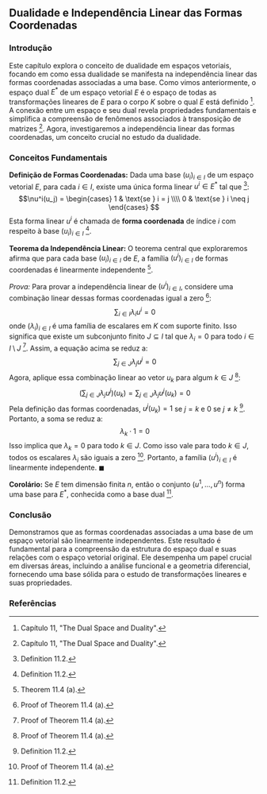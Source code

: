 ## Dualidade e Independência Linear das Formas Coordenadas

### Introdução
Este capítulo explora o conceito de dualidade em espaços vetoriais, focando em como essa dualidade se manifesta na independência linear das formas coordenadas associadas a uma base. Como vimos anteriormente, o espaço dual $E^*$ de um espaço vetorial $E$ é o espaço de todas as transformações lineares de $E$ para o corpo $K$ sobre o qual $E$ está definido [^1]. A conexão entre um espaço e seu dual revela propriedades fundamentais e simplifica a compreensão de fenômenos associados à transposição de matrizes [^1]. Agora, investigaremos a independência linear das formas coordenadas, um conceito crucial no estudo da dualidade.

### Conceitos Fundamentais
**Definição de Formas Coordenadas:**
Dada uma base $(u_i)_{i \in I}$ de um espaço vetorial $E$, para cada $i \in I$, existe uma única forma linear $u^i \in E^*$ tal que [^3]:
$$\nu^i(u_j) = \begin{cases}
1 & \text{se } i = j \\\\
0 & \text{se } i \neq j
\end{cases}
$$
Esta forma linear $u^i$ é chamada de **forma coordenada** de índice $i$ com respeito à base $(u_i)_{i \in I}$ [^3].

**Teorema da Independência Linear:**
O teorema central que exploraremos afirma que para cada base $(u_i)_{i \in I}$ de $E$, a família $(u^i)_{i \in I}$ de formas coordenadas é linearmente independente [^13].

*Prova:*
Para provar a independência linear de $(u^i)_{i \in I}$, considere uma combinação linear dessas formas coordenadas igual a zero [^14]:
$$\
\sum_{i \in I} \lambda_i u^i = 0
$$
onde $(\lambda_i)_{i \in I}$ é uma família de escalares em $K$ com suporte finito. Isso significa que existe um subconjunto finito $J \subseteq I$ tal que $\lambda_i = 0$ para todo $i \in I \setminus J$ [^14]. Assim, a equação acima se reduz a:
$$\
\sum_{j \in J} \lambda_j u^j = 0
$$
Agora, aplique essa combinação linear ao vetor $u_k$ para algum $k \in J$ [^14]:
$$\
\left(\sum_{j \in J} \lambda_j u^j\right)(u_k) = \sum_{j \in J} \lambda_j u^j(u_k) = 0
$$
Pela definição das formas coordenadas, $u^j(u_k) = 1$ se $j = k$ e $0$ se $j \neq k$ [^3]. Portanto, a soma se reduz a:
$$\
\lambda_k \cdot 1 = 0
$$
Isso implica que $\lambda_k = 0$ para todo $k \in J$. Como isso vale para todo $k \in J$, todos os escalares $\lambda_i$ são iguais a zero [^14]. Portanto, a família $(u^i)_{i \in I}$ é linearmente independente. $\blacksquare$

**Corolário:**
Se $E$ tem dimensão finita $n$, então o conjunto $(u^1, ..., u^n)$ forma uma base para $E^*$, conhecida como a base dual [^3].

### Conclusão
Demonstramos que as formas coordenadas associadas a uma base de um espaço vetorial são linearmente independentes. Este resultado é fundamental para a compreensão da estrutura do espaço dual e suas relações com o espaço vetorial original. Ele desempenha um papel crucial em diversas áreas, incluindo a análise funcional e a geometria diferencial, fornecendo uma base sólida para o estudo de transformações lineares e suas propriedades.

### Referências
[^1]: Capítulo 11, "The Dual Space and Duality".
[^3]: Definition 11.2.
[^13]: Theorem 11.4 (a).
[^14]: Proof of Theorem 11.4 (a).
<!-- END -->